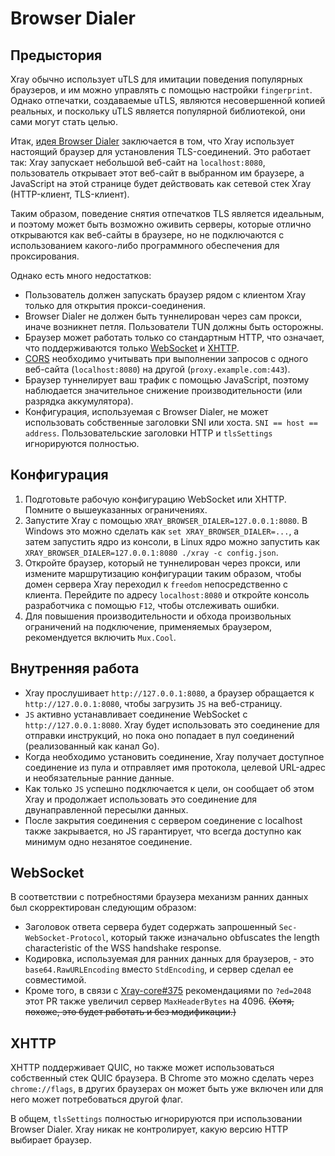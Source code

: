 # Browser Dialer

<Badge text="БЕТА" type="warning"/> <Badge text="v1.4.1+" type="warning"/>

## Предыстория

Xray обычно использует uTLS для имитации поведения популярных браузеров, и им можно управлять с помощью настройки `fingerprint`. Однако отпечатки, создаваемые uTLS, являются несовершенной копией реальных, и поскольку uTLS является популярной библиотекой, они сами могут стать целью.

Итак, [идея Browser Dialer](https://github.com/v2ray/discussion/issues/754#issuecomment-647934994) заключается в том, что Xray использует настоящий браузер для установления TLS-соединений. Это работает так: Xray запускает небольшой веб-сайт на `localhost:8080`, пользователь открывает этот веб-сайт в выбранном им браузере, а JavaScript на этой странице будет действовать как сетевой стек Xray (HTTP-клиент, TLS-клиент).

Таким образом, поведение снятия отпечатков TLS является идеальным, и поэтому может быть возможно оживить серверы, которые отлично открываются как веб-сайты в браузере, но не подключаются с использованием какого-либо программного обеспечения для проксирования.

Однако есть много недостатков:

* Пользователь должен запускать браузер рядом с клиентом Xray только для открытия прокси-соединения.
* Browser Dialer не должен быть туннелирован через сам прокси, иначе возникнет петля. Пользователи TUN должны быть осторожны.
* Браузер может работать только со стандартным HTTP, что означает, что поддерживаются только [WebSocket](../../transports/websocket.md) и [XHTTP](../../transports/splithttp.md).
* [CORS](https://developer.mozilla.org/en-US/docs/Web/HTTP/CORS) необходимо учитывать при выполнении запросов с одного веб-сайта (`localhost:8080`) на другой (`proxy.example.com:443`).
* Браузер туннелирует ваш трафик с помощью JavaScript, поэтому наблюдается значительное снижение производительности (или разрядка аккумулятора).
* Конфигурация, используемая с Browser Dialer, не может использовать собственные заголовки SNI или хоста. `SNI == host == address`. Пользовательские заголовки HTTP и `tlsSettings` игнорируются полностью.

## Конфигурация

1. Подготовьте рабочую конфигурацию WebSocket или XHTTP. Помните о вышеуказанных ограничениях.
2. Запустите Xray с помощью `XRAY_BROWSER_DIALER=127.0.0.1:8080`. В Windows это можно сделать как `set XRAY_BROWSER_DIALER=...`, а затем запустить ядро из консоли, в Linux ядро можно запустить как `XRAY_BROWSER_DIALER=127.0.0.1:8080 ./xray -c config.json`.
3. Откройте браузер, который не туннелирован через прокси, или измените маршрутизацию конфигурации таким образом, чтобы домен сервера Xray переходил к `freedom` непосредственно с клиента. Перейдите по адресу `localhost:8080` и откройте консоль разработчика с помощью `F12`, чтобы отслеживать ошибки.
4. Для повышения производительности и обхода произвольных ограничений на подключение, применяемых браузером, рекомендуется включить `Mux.Cool`.

## Внутренняя работа

- Xray прослушивает `http://127.0.0.1:8080`, а браузер обращается к `http://127.0.0.1:8080`, чтобы загрузить `JS` на веб-страницу.
- `JS` активно устанавливает соединение WebSocket с `http://127.0.0.1:8080`. Xray будет использовать это соединение для отправки инструкций, но пока оно попадает в пул соединений (реализованный как канал Go).
- Когда необходимо установить соединение, Xray получает доступное соединение из пула и отправляет имя протокола, целевой URL-адрес и необязательные ранние данные.
- Как только `JS` успешно подключается к цели, он сообщает об этом Xray и продолжает использовать это соединение для двунаправленной пересылки данных.
- После закрытия соединения с сервером соединение с localhost также закрывается, но JS гарантирует, что всегда доступно как минимум одно незанятое соединение.

## WebSocket

<Badge text="v1.4.1+" type="warning"/>

В соответствии с потребностями браузера механизм ранних данных был скорректирован следующим образом:

- Заголовок ответа сервера будет содержать запрошенный `Sec-WebSocket-Protocol`, который также изначально obfuscates the length characteristic of the WSS handshake response.
- Кодировка, используемая для ранних данных для браузеров, - это `base64.RawURLEncoding` вместо `StdEncoding`, и сервер сделал ее совместимой.
- Кроме того, в связи с [Xray-core#375](https://github.com/XTLS/Xray-core/pull/375) рекомендациями по `?ed=2048` этот PR также увеличил сервер `MaxHeaderBytes` на 4096. ~~(Хотя, похоже, это будет работать и без модификации.)~~

## XHTTP

<Badge text="v1.8.19+" type="warning"/>

XHTTP поддерживает QUIC, но также может использоваться собственный стек QUIC браузера. В Chrome это можно сделать через `chrome://flags`, в других браузерах он может быть уже включен или для него может потребоваться другой флаг.

В общем, `tlsSettings` полностью игнорируются при использовании Browser Dialer. Xray никак не контролирует, какую версию HTTP выбирает браузер.

